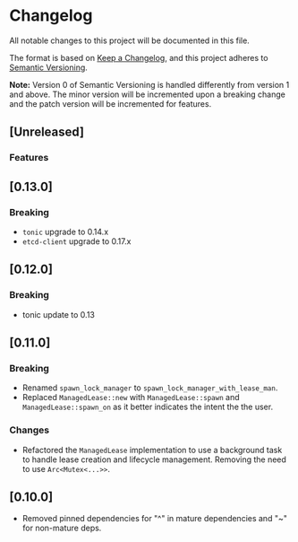 # Changelog

All notable changes to this project will be documented in this file.

The format is based on [Keep a Changelog](https://keepachangelog.com/en/1.0.0/),
and this project adheres to [Semantic Versioning](https://semver.org/spec/v2.0.0.html).

**Note:** Version 0 of Semantic Versioning is handled differently from version 1 and above.
The minor version will be incremented upon a breaking change and the patch version will be incremented for features.

## [Unreleased]

### Features

## [0.13.0]

### Breaking

- `tonic` upgrade to 0.14.x
- `etcd-client` upgrade to  0.17.x

## [0.12.0]

### Breaking

- tonic update to 0.13

## [0.11.0]

### Breaking

- Renamed `spawn_lock_manager` to `spawn_lock_manager_with_lease_man`.
- Replaced `ManagedLease::new` with `ManagedLease::spawn` and `ManagedLease::spawn_on` as it better indicates the intent the the user.

### Changes

- Refactored the `ManagedLease` implementation to use a background task to handle lease creation and lifecycle management.
Removing the need to use `Arc<Mutex<...>>`.

## [0.10.0]

- Removed pinned dependencies for "^" in mature dependencies and "~" for non-mature deps.
